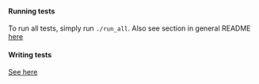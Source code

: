 #### Running tests

To run all tests, simply run `./run_all`.
Also see section in general README [here](../README.md#testing)

#### Writing tests
[See here](https://github.com/Unode/firefox_decrypt/pull/6#issuecomment-228809588)
